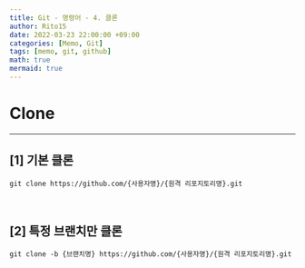 ```yaml
---
title: Git - 명령어 - 4. 클론
author: Rito15
date: 2022-03-23 22:00:00 +09:00
categories: [Memo, Git]
tags: [memo, git, github]
math: true
mermaid: true
---
```




# Clone
---

## **[1] 기본 클론**

```
git clone https://github.com/{사용자명}/{원격 리포지토리명}.git
```

<br>

## **[2] 특정 브랜치만 클론**

```
git clone -b {브랜치명} https://github.com/{사용자명}/{원격 리포지토리명}.git
```

<br>


